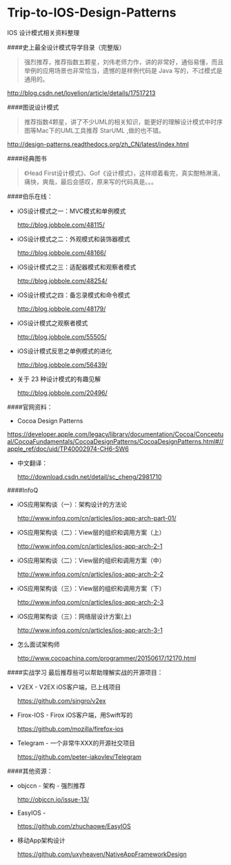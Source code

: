 # Trip-to-IOS-Design-Patterns
IOS 设计模式相关资料整理

####史上最全设计模式导学目录（完整版） 
> 强烈推荐，推荐指数五颗星，刘伟老师力作，讲的非常好，通俗易懂，而且举例的应用场景也非常恰当，遗憾的是样例代码是 Java 写的，不过模式是通用的。

http://blog.csdn.net/lovelion/article/details/17517213

####图说设计模式
> 推荐指数4颗星，讲了不少UML的相关知识，能更好的理解设计模式中时序图等Mac下的UML工具推荐 StarUML ,做的也不错。

http://design-patterns.readthedocs.org/zh_CN/latest/index.html

####经典图书
>《Head First设计模式》、Gof《设计模式》，这样顺着看完，真实酣畅淋漓，痛快，爽哉，最后会感叹，原来写的代码真是。。。


####伯乐在线：
* iOS设计模式之一：MVC模式和单例模式

    http://blog.jobbole.com/48115/
    
* iOS设计模式之二：外观模式和装饰器模式

    http://blog.jobbole.com/48166/
    
* iOS设计模式之三：适配器模式和观察者模式

    http://blog.jobbole.com/48254/

* iOS设计模式之四：备忘录模式和命令模式

    http://blog.jobbole.com/48179/

* iOS设计模式之观察者模式

    http://blog.jobbole.com/55505/
    
* iOS设计模式反思之单例模式的进化

    http://blog.jobbole.com/56439/
    
* 关于 23 种设计模式的有趣见解

    http://blog.jobbole.com/20496/

####官网资料：
* Cocoa Design Patterns 

https://developer.apple.com/legacy/library/documentation/Cocoa/Conceptual/CocoaFundamentals/CocoaDesignPatterns/CocoaDesignPatterns.html#//apple_ref/doc/uid/TP40002974-CH6-SW6

* 中文翻译：

    http://download.csdn.net/detail/sc_cheng/2981710

####InfoQ
* iOS应用架构谈（一）：架构设计的方法论

  http://www.infoq.com/cn/articles/ios-app-arch-part-01/

* iOS应用架构谈（二）：View层的组织和调用方案（上）

  http://www.infoq.com/cn/articles/ios-app-arch-2-1

* iOS应用架构谈（二）：View层的组织和调用方案（中）

  http://www.infoq.com/cn/articles/ios-app-arch-2-2


* iOS应用架构谈（三）：View层的组织和调用方案（下）

  http://www.infoq.com/cn/articles/ios-app-arch-2-3


* iOS应用架构谈（三）：网络层设计方案(上)

  http://www.infoq.com/cn/articles/ios-app-arch-3-1

* 怎么面试架构师

  http://www.cocoachina.com/programmer/20150617/12170.html

####实战学习
最后推荐些可以帮助理解实战的开源项目：

* V2EX - V2EX iOS客户端，已上线项目

	https://github.com/singro/v2ex

* Firox-IOS - Firox iOS客户端，用Swift写的

	https://github.com/mozilla/firefox-ios

* Telegram - 一个非常牛XXX的开源社交项目

	https://github.com/peter-iakovlev/Telegram

####其他资源：
* objccn - 架构 - 强烈推荐

    http://objccn.io/issue-13/
    
* EasyIOS - 

    https://github.com/zhuchaowe/EasyIOS
    
* 移动App架构设计

    https://github.com/uxyheaven/NativeAppFrameworkDesign



